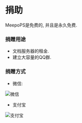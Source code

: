 # 捐助
MeepoPS是免费的, 并且是永久免费. 
 
### 捐赠用途
- 文档服务器的租金.
- 建立大容量的QQ群.

### 捐赠方式
- 微信:

![微信](https://raw.githubusercontent.com/lixuancn/MeepoPS-PHP/dev/Doc/zh/1-summary/Image/donation-weixin.jpg "微信")

- 支付宝

![支付宝](https://raw.githubusercontent.com/lixuancn/MeepoPS-PHP/dev/Doc/zh/1-summary/Image/donation-alipay.jpeg "支付宝")
